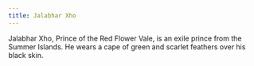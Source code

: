 ```yaml
---
title: Jalabhar Xho
---
```


Jalabhar Xho, Prince of the Red Flower Vale, is an exile prince from the Summer Islands. He wears a cape of green and scarlet feathers over his black skin. 


